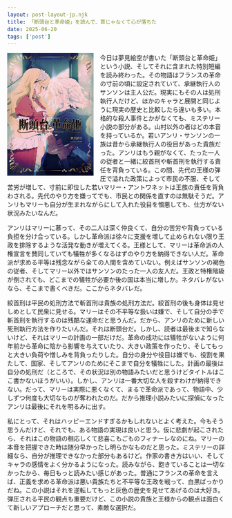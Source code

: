 ```yaml
---
layout: post-layout-jp.njk 
title: 「断頭台と革命姫」を読んで、首じゃなくて心が落ちた
date: 2025-06-20
tags: ['post']
---
```

<img alt="表紙" width="200" align="left" style="margin: 0 15px 15px 0;" src="/images/covers/dantoudai-to-kakumeihime.jpg"/>

今日は夢見絵空が書いた「断頭台と革命姫」という小説、そしてそれに含まれた特別短編を読み終わった。その物語はフランスの革命の寸前の頃に設定されていて、承継執行人のサンソンは主人公だ。現実にもその人は処刑執行人だけど、ほかのキャラと展開と同じように現実の歴史と比較したら違いも多い。本格的な殺人事件とかがなくても、ミステリー小説の部分がある。山村以外の者はどの本音を持っているか。若いアンリ・サンソンの一族は昔から承継執行人の役目があった貴族だった。アンリはもう親がなくて、たった一人の従者と一緒に絞首刑や斬首刑を執行する責任を背負っている。この間、先代の王様の弾圧で溢れた政策によって市民の不服、そして苦労が増して、寸前に即位した若いマリー・アントワネットは王族の責任を背負わされる。先代のやり方を嫌ってでも、市民との関係を直すのは無駄そうだ。アンリもマリーも自分が生まれながらにして入れた役目を憎悪しても、仕方がない状況みたいなんだ。

アンリはマリーに慕って、その二人は深く仲良くて、自分の苦労や背負っている負担を分け合っている。しかし革命派は徐々に支援を増して止められない限り王政を排除するような活発な動きが増えてくる。王様として、マリーは革命派の人権宣言を賛同していても犠牲が多くなるはずのやり方を納得できない人だ。革命派が求める平等は残念ながら全ての人間を含めていない。例えばサンソンの褐色の従者、そしてマリー以外ではサンソンのたった一人の友人だ。王政と特権階級が倒されても、どこまでの犠牲が必要か後の国は本当に増しか。ネタバレがないなら、そこまで書くべきだ。ここからネタバレだ。

絞首刑は平民の処刑方法で斬首刑は貴族の処刑方法だ。絞首刑の後も身体は見せしめとして民衆に見せる。マリーはその不平等な扱いは嫌で、そして自分の手で斬首刑を執行するのは残酷な運命だと思うんだ。だから、アンリのために新しい死刑執行方法を作りたいんだ。それは断頭台だ。しかし、読者は最後まで知らないけど、それはマリーの計画の一部だけだ。革命の成功には犠牲がないように何年前から革命に陰から影響を与えていたり、大きい政策を作ったり、そしてもっと大きい負荷や憎しみを背負ったりした。自分の身分や役目は嫌でも、役割を果たして、国家、そしてアンリのためにそこまで自分を犠牲にした。計画の最後は自分の処刑だ（ところで、その状況は別の物語みたいだと思うけどタイトルはここ書かないほうがいい）。しかし、アンリは一番大切な人を殺すわけが納得できない。だって、マリーは実際に悪くなくて、まるで革命派であって、物語中、少しずつ何度も大切なものが奪われたのだ。だから推理小説みたいに探偵になったアンリは最後にそれを明るみに出す。

私にとって、それはハッピーエンドすぎるかもしれないとよく考えた。今もそう思うんだけど、それでも、ある物語の実現は良いと思う。仮に悲劇が起こされたら、それはこの物語の相応しくて悲喜こもごものフィナーレなのにね。マリーの本音を把握できた時は随分早かったし明らかなものだと思った。ミステリーの詳細なら、自分が推理できなかった部分もあるけど。作家の書き方はいい、そしてキャラの感情をよく分かるようになった。読みながら、飽きていることは一切なかったから、毎日もっと読みたい感じがあった。普通にフランスの革命を言えば、正義を求める革命派は悪い貴族たちと不平等な王政を戦って、白黒ばっかりだね。この小説はそれを逆転してもっと灰色の歴史を見せてあげるのは大好き。弾圧される平民の観点も重要だけど、この小説の貴族と王様からの観点は面白くて新しいアプローチだと思って、素敵な選択だ。
